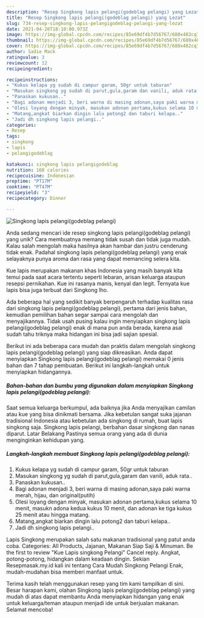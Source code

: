 ```yaml
---
description: "Resep Singkong lapis pelangi(godeblag pelangi) yang Lezat"
title: "Resep Singkong lapis pelangi(godeblag pelangi) yang Lezat"
slug: 734-resep-singkong-lapis-pelangigodeblag-pelangi-yang-lezat
date: 2021-04-26T18:10:00.973Z
image: https://img-global.cpcdn.com/recipes/85e69df4b7d56767/680x482cq70/singkong-lapis-pelangigodeblag-pelangi-foto-resep-utama.jpg
thumbnail: https://img-global.cpcdn.com/recipes/85e69df4b7d56767/680x482cq70/singkong-lapis-pelangigodeblag-pelangi-foto-resep-utama.jpg
cover: https://img-global.cpcdn.com/recipes/85e69df4b7d56767/680x482cq70/singkong-lapis-pelangigodeblag-pelangi-foto-resep-utama.jpg
author: Sadie Mack
ratingvalue: 3
reviewcount: 12
recipeingredient:

recipeinstructions:
- "Kukus kelapa yg sudah di campur garam, 50gr untuk taburan"
- "Masukan singkong yg sudah di parut,gula,garam dan vanili, aduk rata.."
- "Panaskan kukusan.."
- "Bagi adonan menjadi 3, beri warna di masing adonan,saya paki warna merah, hijau, dan original(putih)"
- "Olesi loyang dengan minyak, masukan adonan pertama,kukus selama 10 menit, masukn adona kedua kukus 10 menit, dan adonan ke tiga kukus 25 menit atau hingga matang."
- "Matang,angkat biarkan dingin lalu potong2 dan taburi kelapa.."
- "Jadi dh singkong lapis pelangi.."
categories:
- Resep
tags:
- singkong
- lapis
- pelangigodeblag

katakunci: singkong lapis pelangigodeblag 
nutrition: 168 calories
recipecuisine: Indonesian
preptime: "PT17M"
cooktime: "PT47M"
recipeyield: "3"
recipecategory: Dinner

---
```



![Singkong lapis pelangi(godeblag pelangi)](https://img-global.cpcdn.com/recipes/85e69df4b7d56767/680x482cq70/singkong-lapis-pelangigodeblag-pelangi-foto-resep-utama.jpg)

Anda sedang mencari ide resep singkong lapis pelangi(godeblag pelangi) yang unik? Cara membuatnya memang tidak susah dan tidak juga mudah. Kalau salah mengolah maka hasilnya akan hambar dan justru cenderung tidak enak. Padahal singkong lapis pelangi(godeblag pelangi) yang enak selayaknya punya aroma dan rasa yang dapat memancing selera kita.

Kue lapis merupakan makanan khas Indonesia yang masih banyak kita temui pada saat acara tertentu seperti lebaran, arisan keluarga ataupun resepsi pernikahan. Kue ini rasanya manis, kenyal dan legit. Ternyata kue lapis bisa juga terbuat dari Singkong lho.

Ada beberapa hal yang sedikit banyak berpengaruh terhadap kualitas rasa dari singkong lapis pelangi(godeblag pelangi), pertama dari jenis bahan, kemudian pemilihan bahan segar sampai cara mengolah dan menyajikannya. Tidak usah pusing kalau ingin menyiapkan singkong lapis pelangi(godeblag pelangi) enak di mana pun anda berada, karena asal sudah tahu triknya maka hidangan ini bisa jadi sajian spesial.


Berikut ini ada beberapa cara mudah dan praktis dalam mengolah singkong lapis pelangi(godeblag pelangi) yang siap dikreasikan. Anda dapat menyiapkan Singkong lapis pelangi(godeblag pelangi) memakai 0 jenis bahan dan 7 tahap pembuatan. Berikut ini langkah-langkah untuk menyiapkan hidangannya.

<!--inarticleads1-->

##### Bahan-bahan dan bumbu yang digunakan dalam menyiapkan Singkong lapis pelangi(godeblag pelangi):



Saat semua keluarga berkumpul, ada baiknya jika Anda menyajikan camilan atau kue yang bisa dinikmati bersama. Jika kebetulan sangat suka jajanan tradisional Indonesia atau kebetulan ada singkong di rumah, buat lapis singkong saja. Singkong lapis pelangi, berbahan dasar singkong dan nanas diparut. Latar Belakang Pastinya semua orang yang ada di dunia menginginkan kehidupan yang. 

<!--inarticleads2-->

##### Langkah-langkah membuat Singkong lapis pelangi(godeblag pelangi):

1. Kukus kelapa yg sudah di campur garam, 50gr untuk taburan
1. Masukan singkong yg sudah di parut,gula,garam dan vanili, aduk rata..
1. Panaskan kukusan..
1. Bagi adonan menjadi 3, beri warna di masing adonan,saya paki warna merah, hijau, dan original(putih)
1. Olesi loyang dengan minyak, masukan adonan pertama,kukus selama 10 menit, masukn adona kedua kukus 10 menit, dan adonan ke tiga kukus 25 menit atau hingga matang.
1. Matang,angkat biarkan dingin lalu potong2 dan taburi kelapa..
1. Jadi dh singkong lapis pelangi..


Lapis Singkong merupakan salah satu makanan tradisional yang patut anda coba. Categories: All Products, Jajanan, Makanan Siap Saji &amp; Minuman. Be the first to review &#34;Kue Lapis singkong Pelangi&#34; Cancel reply. Angkat, potong-potong, hidangkan dalam keadaan dingin. Sekian Resepmasak.my.id kali ini tentang Cara Mudah Singkong Pelangi Enak, mudah-mudahan bisa memberi manfaat untuk. 

Terima kasih telah menggunakan resep yang tim kami tampilkan di sini. Besar harapan kami, olahan Singkong lapis pelangi(godeblag pelangi) yang mudah di atas dapat membantu Anda menyiapkan hidangan yang enak untuk keluarga/teman ataupun menjadi ide untuk berjualan makanan. Selamat mencoba!
